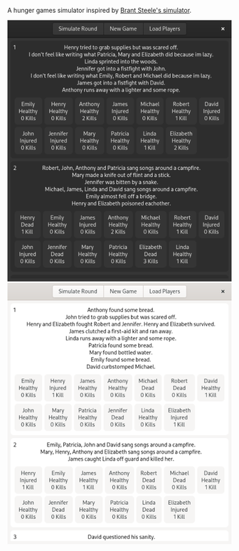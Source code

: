 A hunger games simulator inspired by [Brant Steele's simulator](https://brantsteele.net/hungergames/).

![dark mode screenshot](examples/demo-dark.png)
![light mode screenshot](examples/demo-light.png)
